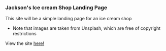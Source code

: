 <h3>Jackson's Ice cream Shop Landing Page</h3>

This site will be a simple landing page for an ice cream shop

- Note that images are taken from Unsplash, which are free of copyright restrictions

View the site <a href="https://jxcksonli.github.io/icecreamshop/"> here!</a>

